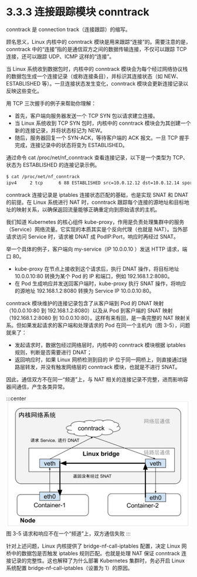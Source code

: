 # 3.3.3 连接跟踪模块 conntrack

conntrack 是 connection track（连接跟踪）的缩写。

顾名思义，Linux 内核中的 conntrack 模块是用来跟踪“连接”的。需要注意的是，conntrack 中的“连接”指的是通信双方之间的数据传输连接，不仅可以跟踪 TCP 连接，还可以跟踪 UDP、ICMP 这样的“连接”。

当 Linux 系统收到数据包时，内核中的 conntrack 模块会为每个经过网络协议栈的数据包生成一个连接记录（或称连接条目），并标识其连接状态（如 NEW、ESTABLISHED 等）。一旦连接状态发生变化，conntrack 模块会更新连接记录以反映这些变化。

用 TCP 三次握手的例子来帮助你理解：
- 首先，客户端向服务器发送一个 TCP SYN 包以请求建立连接。
- 当 Linux 系统收到 TCP SYN 包时，内核中的 conntrack 模块会为其创建一个新的连接记录，并将状态标记为 NEW。
- 随后，服务器回复一个 SYN-ACK，等待客户端的 ACK 报文。一旦 TCP 握手完成，连接记录中的状态将变为 ESTABLISHED。

通过命令 cat /proc/net/nf_conntrack 查看连接记录，以下是一个类型为 TCP、状态为 ESTABLISHED 的连接记录示例。

```bash
$ cat /proc/net/nf_conntrack
ipv4     2 tcp      6 88 ESTABLISHED src=10.0.12.12 dst=10.0.12.14 sport=48318 dport=27017 src=10.0.12.14 dst=10.0.12.12 sport=27017 dport=48318 [ASSURED] mark=0 zone=0 use=2
```

conntrack 连接记录是 iptables 连接状态匹配的基础，也是实现 SNAT 和 DNAT 的前提。在 Linux 系统进行 NAT 时，conntrack 跟踪每个连接的源地址和目标地址的映射关系，以确保返回流量能够正确重定向到原始请求的主机。

我们知道 Kubernetes 的核心组件 kube-proxy，作用是负责处理集群中的服务（Service）网络流量。它实现的本质其实是个反向代理（也就是 NAT）。当外部请求访问 Service 时，请求被 DNAT 成 PodIP:Port，响应时再经过 SNAT。

举一个具体的例子，客户端向 my-service（IP 10.0.0.10 ）发送 HTTP 请求，端口 80。

- kube-proxy 在节点上接收到这个请求后，执行 DNAT 操作，将目标地址 10.0.0.10:80 转换为某个 Pod 的 IP 和端口，例如 192.168.1.2:8080。
- 在 Pod 生成响应并发送回客户端时，kube-proxy 执行 SNAT 操作，将响应的源地址 192.168.1.2:8080 转换为 Service IP 10.0.0.10:80。

conntrack 模块维护的连接记录包含了从客户端到 Pod 的 DNAT 映射（10.0.0.10:80 到 192.168.1.2:8080）以及从 Pod 到客户端的 SNAT 映射（192.168.1.2:8080 到 10.0.0.10:80）。这样有来有回，是一条完整的 NAT 映射关系。但如果发起请求的客户端和处理请求的 Pod 在同一个主机内（图 3-5），问题就来了：
- 发起请求时，数据包经过网络层时，内核中的 conntrack 模块根据 iptables 规则，判断是否需要进行 DNAT；
- 返回响应时，如果 Linux 网桥检测到目的 IP 位于同一网桥上，则直接通过链路层转发，并没有触发网络层的 conntrack 模块，也就是不进行 SNAT。

因此，通信双方不在同一“频道”上，与 NAT 相关的连接记录不完整，进而影响容器间通信，产生各类异常。

:::center
  ![](../assets/bridge-call-iptables.svg)<br/>
  图 3-5 请求和响应不在一个“频道”上，双方通信失败
:::

针对上述问题，Linux 内核提供了 bridge-nf-call-iptables 配置，决定 Linux 网桥中的数据包是否触发 iptables 规则匹配。也就是处理 NAT 保证 conntrack 连接记录的完整性。这也解释了为什么部署 Kubernetes 集群时，务必开启 Linux 系统配置 bridge-nf-call-iptables（设置为 1）的原因。

